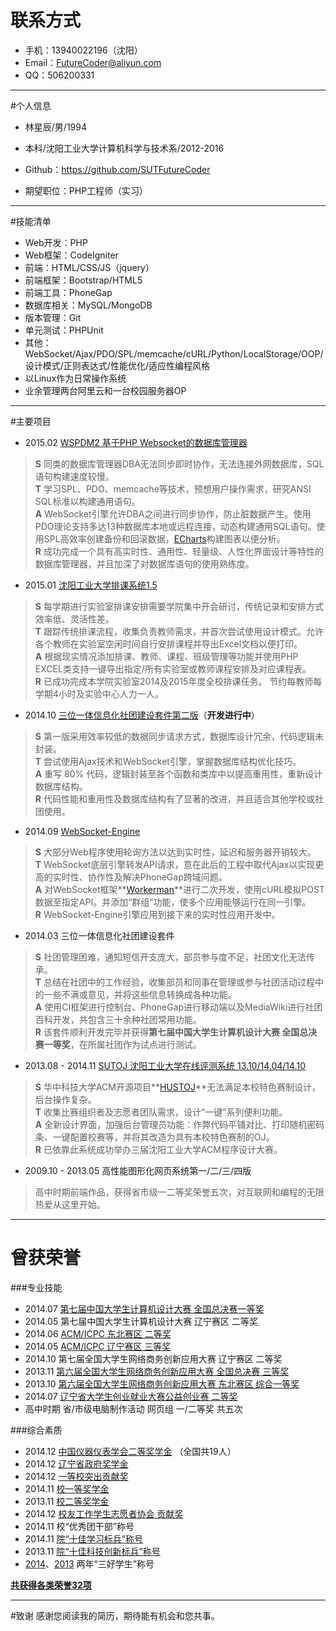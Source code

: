 # 联系方式
* 手机：13940022196（沈阳）
* Email：<FutureCoder@aliyun.com>
* QQ：506200331

---

#个人信息
* 林星辰/男/1994
* 本科/沈阳工业大学计算机科学与技术系/2012-2016
* Github：<https://github.com/SUTFutureCoder>

* 期望职位：PHP工程师（实习）

---

#技能清单
* Web开发：PHP
* Web框架：CodeIgniter
* 前端：HTML/CSS/JS（jquery）
* 前端框架：Bootstrap/HTML5
* 前端工具：PhoneGap
* 数据库相关：MySQL/MongoDB
* 版本管理：Git
* 单元测试：PHPUnit
* 其他：WebSocket/Ajax/PDO/SPL/memcache/cURL/Python/LocalStorage/OOP/设计模式/正则表达式/性能优化/适应性编程风格
* 以Linux作为日常操作系统 
* 业余管理两台阿里云和一台校园服务器OP

---

#主要项目
* 2015.02 [WSPDM2 基于PHP Websocket的数据库管理器](https://github.com/SUTFutureCoder/intelligence_server)
> **S** 同类的数据库管理器DBA无法同步即时协作，无法连接外网数据库，SQL语句构建速度较慢。  
> **T** 学习SPL、PDO、memcache等技术，预想用户操作需求，研究ANSI SQL标准以构建通用语句。  
> **A** WebSocket引擎允许DBA之间进行同步协作，防止脏数据产生。使用PDO理论支持多达13种数据库本地或远程连接，动态构建通用SQL语句。使用SPL高效率创建备份和回滚数据，[ECharts](https://github.com/ecomfe/echarts)构建图表以便分析。  
> **R** 成功完成一个具有高实时性、通用性、轻量级、人性化界面设计等特性的数据库管理器，并且加深了对数据库语句的使用熟练度。    

* 2015.01 [沈阳工业大学排课系统1.5](https://github.com/SUTFutureCoder/paike1.5)
> **S** 每学期进行实验室排课安排需要学院集中开会研讨，传统记录和安排方式效率低、灵活性差。  
> **T** 跟踪传统排课流程，收集负责教师需求，并首次尝试使用设计模式。允许各个教师在实验室空闲时间自行安排课程并导出Excel文档以便打印。  
> **A** 根据现实情况添加排课、教师、课程、班级管理等功能并使用PHP EXCEL类支持一键导出指定/所有实验室或教师课程安排及对应课程表。  
> **R** 已成功完成本学院实验室2014及2015年度全校排课任务。 节约每教师每学期4小时及实验中心人力一人。 


* 2014.10 [三位一体信息化社团建设套件第二版](https://github.com/SUTFutureCoder/nws_v2)（**开发进行中**）  
> **S** 第一版采用效率较低的数据同步请求方式，数据库设计冗余，代码逻辑未封装。  
> **T** 尝试使用Ajax技术和WebSocket引擎，掌握数据库结构优化技巧。  
> **A** 重写 80% 代码，逻辑封装至各个函数和类库中以提高重用性，重新设计数据库结构。  
> **R** 代码性能和重用性及数据库结构有了显著的改进，并且适合其他学校或社团使用。  

* 2014.09 [WebSocket-Engine](https://github.com/SUTFutureCoder/WebSocket-Engine)
> **S** 大部分Web程序使用轮询方法以达到实时性，延迟和服务器开销较大。  
> **T** WebSocket底层引擎转发API请求，意在此后的工程中取代Ajax以实现更高的实时性、协作性及解决PhoneGap跨域问题。  
> **A** 对WebSocket框架**[Workerman](https://github.com/walkor/workerman)**进行二次开发，使用cURL模拟POST数据至指定API。并添加“群组”功能，使多个应用能够运行在同一引擎。  
> **R** WebSocket-Engine引擎应用到接下来的实时性应用开发中。  

* 2014.03 三位一体信息化社团建设套件  
> **S** 社团管理困难，通知短信开支庞大，部员参与度不足，社团文化无法传承。  
> **T** 总结在社团中的工作经验，收集部员和同事在管理或参与社团活动过程中的一些不满或意见，并将这些信息转换成各种功能。  
> **A** 使用CI框架进行控制台、PhoneGap进行移动端以及MediaWiki进行社团百科开发，共包含三十余种社团常用功能。  
> **R** 该套件顺利开发完毕并获得**第七届中国大学生计算机设计大赛 全国总决赛一等奖**，在所属社团作为试点进行测试。  

* 2013.08 - 2014.11 [SUTOJ 沈阳工业大学在线评测系统 13.10/14.04/14.10](https://github.com/SUTFutureCoder/sutoj)
> **S** 华中科技大学ACM开源项目**[HUSTOJ](https://code.google.com/p/hustoj/)**无法满足本校特色赛制设计，后台操作复杂。  
> **T** 收集比赛组织者及志愿者团队需求，设计“一键”系列便利功能。  
> **A** 全新设计界面，加强后台管理员功能：作弊代码平铺对比、打印随机密码条、一键配置校赛等，并将其改造为具有本校特色赛制的OJ。  
> **R** 已依靠此系统成功举办三届沈阳工业大学ACM程序设计大赛。  


* 2009.10 - 2013.05 高性能图形化网页系统第一/二/三/四版  
> 高中时期前端作品，获得省市级一二等奖荣誉五次，对互联网和编程的无限热爱从这里开始。 

---

# 曾获荣誉
###专业技能
* 2014.07 [第七届中国大学生计算机设计大赛 全国总决赛一等奖](http://jwzx.sut.edu.cn/jwc/content.jsp?id=44&xlh=681)
* 2014.05 第七届中国大学生计算机设计大赛 辽宁赛区 二等奖
* 2014.06 [ACM/ICPC 东北赛区 二等奖](https://github.com/SUTFutureCoder/resume/blob/master/ACM_second.jpg)  
* 2014.05 [ACM/ICPC 辽宁赛区 三等奖](https://github.com/SUTFutureCoder/resume/blob/master/ACM_third.jpg)  
* 2014.10 第七届全国大学生网络商务创新应用大赛 辽宁赛区 二等奖
* 2013.11 [第六届全国大学生网络商务创新应用大赛 全国总决赛 三等奖](https://github.com/SUTFutureCoder/resume/blob/master/E-commerce_third.jpg)  
* 2013.10 [第六届全国大学生网络商务创新应用大赛 东北赛区 综合一等奖](https://github.com/SUTFutureCoder/resume/blob/master/E-commerce_ace.jpg)  
* 2014.07 [辽宁省大学生创业就业大赛公益创业赛 二等奖](https://github.com/SUTFutureCoder/resume/blob/master/entrepreneurship.jpg)  
* 高中时期 省/市级电脑制作活动 网页组 一/二等奖 共五次

###综合素质
* 2014.12 [中国仪器仪表学会二等奖学金](http://www.cis.org.cn/NewsDeltailed.aspx?id=554&PID=9)  （全国共19人）  
* 2014.12 [辽宁省政府奖学金](https://github.com/SUTFutureCoder/resume/blob/master/Provincial_Government_Scholarship.jpg)  
* 2014.12 [一等校突出贡献奖](https://github.com/SUTFutureCoder/resume/blob/master/Contribution.jpg)   
* 2014.11 [校一等奖学金](https://github.com/SUTFutureCoder/resume/blob/master/first_scholarship.jpg)  
* 2013.11 [校二等奖学金](https://github.com/SUTFutureCoder/resume/blob/master/second_scholarship.jpg)  
* 2014.12 [校友工作学生志愿者协会 贡献奖](https://github.com/SUTFutureCoder/resume/blob/master/volunteer.jpg)  
* 2014.11 校“优秀团干部”称号  
* 2014.11 [院“十佳学习标兵”称号](https://github.com/SUTFutureCoder/resume/blob/master/learning_model.jpg)  
* 2013.11 [院“十佳科技创新标兵”称号](https://github.com/SUTFutureCoder/resume/blob/master/technology_pacesetter.jpg)
* [2014](https://github.com/SUTFutureCoder/resume/blob/master/miyoshi_student.jpg)、[2013](https://github.com/SUTFutureCoder/resume/blob/master/miyoshi_student2.jpg)  两年“三好学生”称号

[**共获得各类荣誉32项**](https://github.com/SUTFutureCoder/resume/blob/master/college_awards.jpg)

---

#致谢
感谢您阅读我的简历，期待能有机会和您共事。
